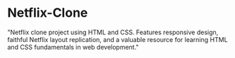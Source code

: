 # Netflix-Clone
"Netflix clone project using HTML and CSS. Features responsive design, faithful Netflix layout replication, and a valuable resource for learning HTML and CSS fundamentals in web development."
